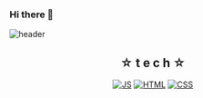 ### Hi there 👋

<!--
**bellpp93/bellpp93** is a ✨ _special_ ✨ repository because its `README.md` (this file) appears on your GitHub profile.

Here are some ideas to get you started:

- 🔭 I’m currently working on ...
- 🌱 I’m currently learning ...
- 👯 I’m looking to collaborate on ...
- 🤔 I’m looking for help with ...
- 💬 Ask me about ...
- 📫 How to reach me: ...
- 😄 Pronouns: ...
- ⚡ Fun fact: ...
-->
![header](https://capsule-render.vercel.app/api?type=wave&color=auto&height=300&section=header&text=JongIn's%20CodeWolrd★&fontSize=70)

<div align=center>

  ## ☆ t e c h ☆
  
  [![JS](https://img.shields.io/badge/JavaScript-F7DF1E?style=flat-square&logo=JavaScript&logoColor=black)](github.com/bellpp93/TODO-List)
  [![HTML](https://img.shields.io/badge/HTML-F7DF1E?style=flat-square&logo=HTML&logoColor=black)](github.com/bellpp93/TODO-List)
  [![CSS](https://img.shields.io/badge/CSS-F7DF1E?style=flat-square&logo=CSS&logoColor=black)](github.com/bellpp93/TODO-List)
